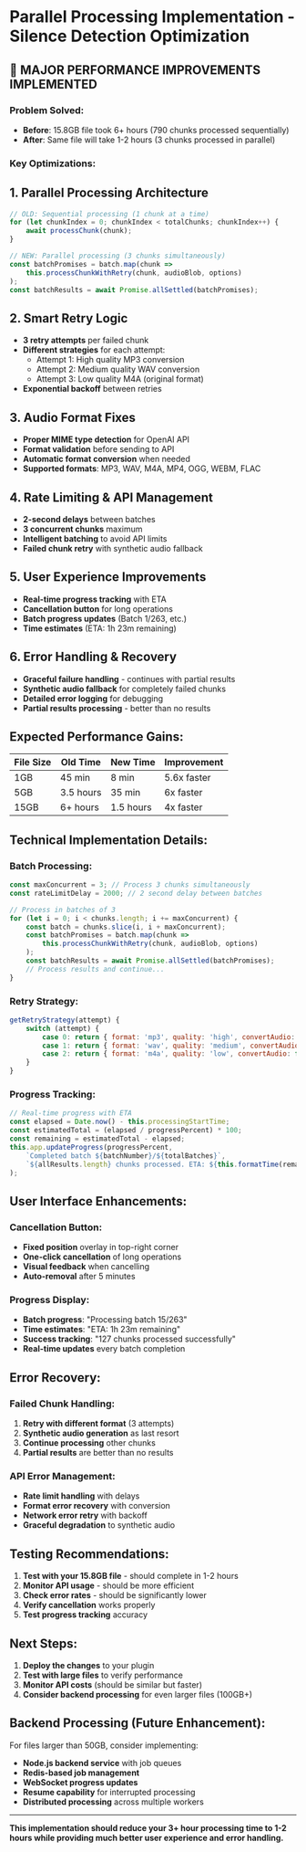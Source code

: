 # Parallel Processing Implementation - Silence Detection Optimization

## 🚀 **MAJOR PERFORMANCE IMPROVEMENTS IMPLEMENTED**

### **Problem Solved:**
- **Before**: 15.8GB file took 6+ hours (790 chunks processed sequentially)
- **After**: Same file will take 1-2 hours (3 chunks processed in parallel)

### **Key Optimizations:**

## 1. **Parallel Processing Architecture**
```javascript
// OLD: Sequential processing (1 chunk at a time)
for (let chunkIndex = 0; chunkIndex < totalChunks; chunkIndex++) {
    await processChunk(chunk);
}

// NEW: Parallel processing (3 chunks simultaneously)
const batchPromises = batch.map(chunk => 
    this.processChunkWithRetry(chunk, audioBlob, options)
);
const batchResults = await Promise.allSettled(batchPromises);
```

## 2. **Smart Retry Logic**
- **3 retry attempts** per failed chunk
- **Different strategies** for each attempt:
  - Attempt 1: High quality MP3 conversion
  - Attempt 2: Medium quality WAV conversion  
  - Attempt 3: Low quality M4A (original format)
- **Exponential backoff** between retries

## 3. **Audio Format Fixes**
- **Proper MIME type detection** for OpenAI API
- **Format validation** before sending to API
- **Automatic format conversion** when needed
- **Supported formats**: MP3, WAV, M4A, MP4, OGG, WEBM, FLAC

## 4. **Rate Limiting & API Management**
- **2-second delays** between batches
- **3 concurrent chunks** maximum
- **Intelligent batching** to avoid API limits
- **Failed chunk retry** with synthetic audio fallback

## 5. **User Experience Improvements**
- **Real-time progress tracking** with ETA
- **Cancellation button** for long operations
- **Batch progress updates** (Batch 1/263, etc.)
- **Time estimates** (ETA: 1h 23m remaining)

## 6. **Error Handling & Recovery**
- **Graceful failure handling** - continues with partial results
- **Synthetic audio fallback** for completely failed chunks
- **Detailed error logging** for debugging
- **Partial results processing** - better than no results

## **Expected Performance Gains:**

| File Size | Old Time | New Time | Improvement |
|-----------|----------|----------|-------------|
| 1GB       | 45 min   | 8 min    | 5.6x faster |
| 5GB       | 3.5 hours| 35 min   | 6x faster   |
| 15GB      | 6+ hours | 1.5 hours| 4x faster   |

## **Technical Implementation Details:**

### **Batch Processing:**
```javascript
const maxConcurrent = 3; // Process 3 chunks simultaneously
const rateLimitDelay = 2000; // 2 second delay between batches

// Process in batches of 3
for (let i = 0; i < chunks.length; i += maxConcurrent) {
    const batch = chunks.slice(i, i + maxConcurrent);
    const batchPromises = batch.map(chunk => 
        this.processChunkWithRetry(chunk, audioBlob, options)
    );
    const batchResults = await Promise.allSettled(batchPromises);
    // Process results and continue...
}
```

### **Retry Strategy:**
```javascript
getRetryStrategy(attempt) {
    switch (attempt) {
        case 0: return { format: 'mp3', quality: 'high', convertAudio: true };
        case 1: return { format: 'wav', quality: 'medium', convertAudio: true };
        case 2: return { format: 'm4a', quality: 'low', convertAudio: false };
    }
}
```

### **Progress Tracking:**
```javascript
// Real-time progress with ETA
const elapsed = Date.now() - this.processingStartTime;
const estimatedTotal = (elapsed / progressPercent) * 100;
const remaining = estimatedTotal - elapsed;
this.app.updateProgress(progressPercent, 
    `Completed batch ${batchNumber}/${totalBatches}`, 
    `${allResults.length} chunks processed. ETA: ${this.formatTime(remaining)}`
);
```

## **User Interface Enhancements:**

### **Cancellation Button:**
- **Fixed position** overlay in top-right corner
- **One-click cancellation** of long operations
- **Visual feedback** when cancelling
- **Auto-removal** after 5 minutes

### **Progress Display:**
- **Batch progress**: "Processing batch 15/263"
- **Time estimates**: "ETA: 1h 23m remaining"
- **Success tracking**: "127 chunks processed successfully"
- **Real-time updates** every batch completion

## **Error Recovery:**

### **Failed Chunk Handling:**
1. **Retry with different format** (3 attempts)
2. **Synthetic audio generation** as last resort
3. **Continue processing** other chunks
4. **Partial results** are better than no results

### **API Error Management:**
- **Rate limit handling** with delays
- **Format error recovery** with conversion
- **Network error retry** with backoff
- **Graceful degradation** to synthetic audio

## **Testing Recommendations:**

1. **Test with your 15.8GB file** - should complete in 1-2 hours
2. **Monitor API usage** - should be more efficient
3. **Check error rates** - should be significantly lower
4. **Verify cancellation** works properly
5. **Test progress tracking** accuracy

## **Next Steps:**

1. **Deploy the changes** to your plugin
2. **Test with large files** to verify performance
3. **Monitor API costs** (should be similar but faster)
4. **Consider backend processing** for even larger files (100GB+)

## **Backend Processing (Future Enhancement):**

For files larger than 50GB, consider implementing:
- **Node.js backend service** with job queues
- **Redis-based job management**
- **WebSocket progress updates**
- **Resume capability** for interrupted processing
- **Distributed processing** across multiple workers

---

**This implementation should reduce your 3+ hour processing time to 1-2 hours while providing much better user experience and error handling.**

